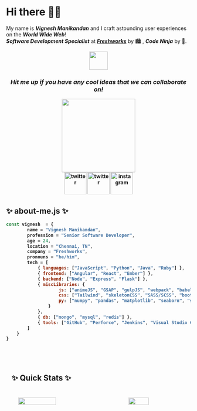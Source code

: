 <h1>Hi there 👋🏼</h1>

My name is ***Vignesh Manikandan*** and I craft astounding user experiences on the ***World Wide Web***!<br>
***_Software Development Specialist_*** at ***[Freshworks](https://www.freshworks.com)*** by 🏙 , ***Code Ninja*** by 🌌.

<div align="center">
    <img src="https://media.giphy.com/media/DgHAJrveNYC0N9oQjy/giphy.gif" width="50px">
</div>

<div align="center">
    <p><h3><i><strong>Hit me up if you have any cool ideas that we can collaborate on!<strong></i></h3></p>
</div>

<div align="center">
    <img src="https://media.giphy.com/media/htSeueZxZ2RkBPrIe1/giphy.gif" width="200px">
</div>

<div align="center">
    <a href="mailto:vigneshm1797@gmail.com" style="width: 50px; height: 50px;"><img src="https://media.giphy.com/media/GDs9d9ctyvm3KEfyFM/giphy.gif" alt="twitter" width="60px"></a>
    <a href="https://www.twitter.com/v_gn_sh" style="width: 50px; height: 50px;"><img src="https://media.giphy.com/media/j4jpTe4QhFdTrEucXL/giphy.gif" alt="twitter" width="60px"></a>
    <a href="https://www.instagram.com/the.vig" style="width: 50px; height: 50px;"><img src="https://media.giphy.com/media/Wu9Graz2W46frtHFKc/giphy.gif" alt="instagram" width="60px"></a>
</div>

<div>
    <p>
        <h2>✨&nbsp;about-me.js&nbsp;✨</h2>
    </p>
</div>

```javascript
const vignesh  = {
        name = "Vignesh Manikandan",
        profession = "Senior Software Developer",
        age = 24,
        location = "Chennai, TN",
        company = "Freshworks",
        pronouns = "he/him",
        tech = [
            { languages: ["JavaScript", "Python", "Java", "Ruby"] },
            { frontend: ["Angular", "React", "Ember"] },
            { backend: ["Node", "Express", "Flask"] },
            { miscLibraries: {
                    js: ["animeJS", "GSAP", "gulpJS", "webpack", "babel"],
                    css: ["Tailwind", "skeletonCSS", "SASS/SCSS", "bootstrap", "Material Design"],
                    py: ["numpy", "pandas", "matplotlib", "seaborn", "scikit-learn"]
                }
            },
            { db: ["mongo", "mysql", "redis"] },
            { tools: ["GitHub", "Perforce", "Jenkins", "Visual Studio Code", "PyCharm", "Jupyter Notebook", "AWS - S3, EKS, EC2"] }
        ]
    }
}
```

<br>

<section>
    <div style="padding: 15px; margin: 10px 0; width: 100%; height: 100%;">
        <p><h2>✨&nbsp;Quick Stats&nbsp;✨</h2></p>
        <br>
        <div style="display: flex; flex-direction: row; justify-content: space-around; align-items: center;">
            <img src="https://github-readme-stats.vercel.app/api?username=vigneshmanikandan97&count_private=true&show_icons=true&theme=highcontrast&border_radius=20&custom_title=Consolidated%20Stats" width="45%">
            <br>
            <br>
            <img src="https://github-readme-stats.vercel.app/api/top-langs/?username=vigneshmanikandan97&layout=compact" width="33%">
        </div>
    </div>
</section>

<section>
    <p><h2>✨&nbsp;Other Stats&nbsp;✨</h2></p>
    <br>
    
<!--START_SECTION:waka-->
![Code Time](http://img.shields.io/badge/Code%20Time-0%20secs-blue)

![Lines of code](https://img.shields.io/badge/From%20Hello%20World%20I%27ve%20Written-633.9%20thousand%20lines%20of%20code-blue)

**🐱 My GitHub Data** 

> 📦 24.9 kB Used in GitHub's Storage 
 > 
> 🏆 19 Contributions in the Year 2023
 > 
> 💼 Opted to Hire
 > 
> 📜 9 Public Repositories 
 > 
> 🔑 12 Private Repositories 
 > 
**I'm an Early 🐤** 

```text
🌞 Morning                149 commits         █████░░░░░░░░░░░░░░░░░░░░   20.67 % 
🌆 Daytime                347 commits         ████████████░░░░░░░░░░░░░   48.13 % 
🌃 Evening                172 commits         ██████░░░░░░░░░░░░░░░░░░░   23.86 % 
🌙 Night                  53 commits          ██░░░░░░░░░░░░░░░░░░░░░░░   07.35 % 
```
📅 **I'm Most Productive on Wednesday** 

```text
Monday                   32 commits          █░░░░░░░░░░░░░░░░░░░░░░░░   04.44 % 
Tuesday                  93 commits          ███░░░░░░░░░░░░░░░░░░░░░░   12.90 % 
Wednesday                190 commits         ███████░░░░░░░░░░░░░░░░░░   26.35 % 
Thursday                 77 commits          ███░░░░░░░░░░░░░░░░░░░░░░   10.68 % 
Friday                   161 commits         ██████░░░░░░░░░░░░░░░░░░░   22.33 % 
Saturday                 80 commits          ███░░░░░░░░░░░░░░░░░░░░░░   11.10 % 
Sunday                   88 commits          ███░░░░░░░░░░░░░░░░░░░░░░   12.21 % 
```


📊 **This Week I Spent My Time On** 

```text
🕑︎ Time Zone: Asia/Kolkata

💬 Programming Languages: 
No Activity Tracked This Week

🐱‍💻 Projects: 
No Activity Tracked This Week
```

**I Mostly Code in JavaScript** 

```text
JavaScript               7 repos             █████████░░░░░░░░░░░░░░░░   36.84 % 
Python                   5 repos             ███████░░░░░░░░░░░░░░░░░░   26.32 % 
Jupyter Notebook         5 repos             ███████░░░░░░░░░░░░░░░░░░   26.32 % 
TypeScript               2 repos             ███░░░░░░░░░░░░░░░░░░░░░░   10.53 % 
```




 Last Updated on 10/12/2023 18:34:25 UTC
<!--END_SECTION:waka-->
</section>

<!--
**vigneshmanikandan97/vigneshmanikandan97** is a ✨ _special_ ✨ repository because its `README.md` (this file) appears on your GitHub profile.
-->
